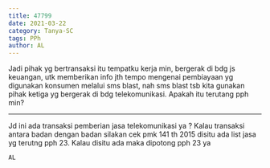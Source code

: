 ```yaml
---
title: 47799
date: 2021-03-22
category: Tanya-SC
tags: PPh
author: AL
---
```


Jadi pihak yg bertransaksi itu tempatku kerja min, bergerak di bdg js keuangan, utk memberikan info jth tempo mengenai pembiayaan yg digunakan konsumen melalui sms blast, nah sms blast tsb kita gunakan pihak ketiga yg bergerak di bdg telekomunikasi. Apakah itu terutang pph min?

---

Jd ini ada transaksi pemberian jasa telekomunikasi ya ? Kalau transaksi antara badan dengan badan silakan cek pmk 141 th 2015 disitu ada list jasa yg terutng pph 23. Kalau disitu ada maka dipotong pph 23 ya

`AL`
